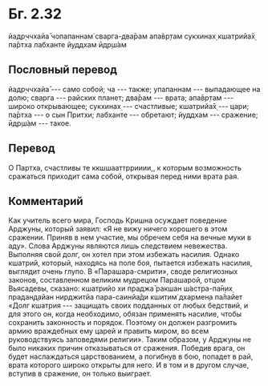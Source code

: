 # Бг. 2.32

йадр̣ччхайа̄ чопапаннам̇ сварга-два̄рам апа̄вр̣там сукхинах̣ кшатрийа̄х̣ па̄ртха
лабханте йуддхам ӣдр̣ш́ам

## Пословный перевод

йадр̣ччхайа̄ --- само собой; ча --- также; упапаннам --- выпадающее на
долю; сварга --- райских планет; два̄рам --- врата; апа̄вр̣там --- широко
открывающее; сукхинах̣ --- счастливые; кшатрийа̄х̣ --- цари; па̄ртха --- о
сын Притхи; лабханте --- обретают; йуддхам --- сражение; ӣдр̣ш́ам ---
такое.

## Перевод

О Партха, счастливы те ккшшааттррииии,, к которым возможность сражаться
приходит сама собой, открывая перед ними врата рая.

## Комментарий

Как учитель всего мира, Господь Кришна осуждает поведение Арджуны,
который заявил: «Я не вижу ничего хорошего в этом сражении. Приняв в нем
участие, мы обречем себя на вечные муки в аду». Слова Арджуны являются
лишь следствием невежества. Выполняя свой долг, он хотел при этом
избежать насилия. Однако кшатрий, который, находясь на поле боя,
пытается избежать насилия, выглядит очень глупо. В «Парашара-смрити»,
своде религиозных законов, составленном великим мудрецом Парашарой,
отцом Вьясадевы, сказано: кшатрийо хи праджа̄ ракшан ш́астра-па̄н̣их̣
прадан̣д̣айан нирджитйа пара-саинйа̄ди кшитим̇ дхармен̣а па̄лайет «Долг
кшатрия --- защищать своих подданных от любых бедствий, и для этого он,
когда необходимо, обязан применять насилие, чтобы сохранить законность и
порядок. Поэтому он должен разгромить армию враждебных ему царей и
править миром, во всем руководствуясь заповедями религии». Таким
образом, у Арджуны не было никаких причин отказываться от сражения.
Победив врага, он будет наслаждаться царствованием, а погибнув в бою,
попадет в рай, врата которого широко открыты для него. И в том и в
другом случае, вступив в сражение, он только выиграет.
